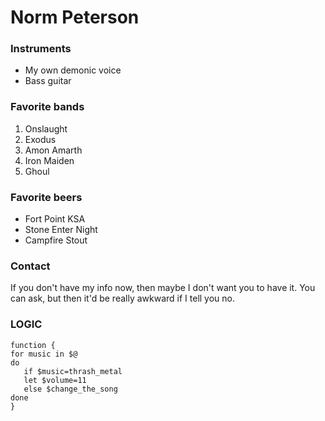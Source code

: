 # Norm Peterson

### Instruments

- My own demonic voice
- Bass guitar

### Favorite bands

1. Onslaught
2. Exodus
3. Amon Amarth
4. Iron Maiden
5. Ghoul

### Favorite beers

- Fort Point KSA
- Stone Enter Night
- Campfire Stout

### Contact

If you don't have my info now, then maybe I don't want you to have it.  You can ask, but then it'd be really awkward if I tell you no.

### LOGIC

```
function {
for music in $@
do
   if $music=thrash_metal
   let $volume=11
   else $change_the_song
done
}
```
